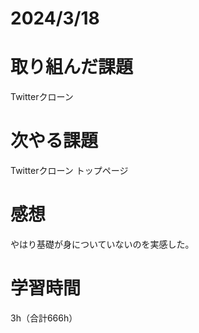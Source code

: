 # 2024/3/18
# 取り組んだ課題
Twitterクローン

# 次やる課題
Twitterクローン トップページ

# 感想
やはり基礎が身についていないのを実感した。

# 学習時間
3h（合計666h）
